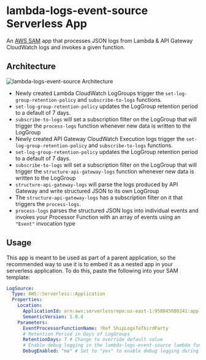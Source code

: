 # lambda-logs-event-source Serverless App

An [AWS SAM](https://github.com/awslabs/serverless-application-model) app that processes JSON logs from Lambda & API Gateway CloudWatch logs and invokes a given function.

## Architecture

![lambda-logs-event-source Architecture](https://github.com/solve-hq/lambda-logs-event-source/raw/master/assets/lambda-logs-event-processor-arch-diagram.png)

- Newly created Lambda CloudWatch LogGroups trigger the `set-log-group-retention-policy` and `subscribe-to-logs` functions.
- `set-log-group-retention-policy` updates the LogGroup retention period to a default of 7 days.
- `subscribe-to-logs` will set a subscription filter on the LogGroup that will trigger the `process-logs` function whenever new data is written to the LogGroup
- Newly created API Gateway CloudWatch Execution logs trigger the `set-log-group-retention-policy` and `subscribe-to-logs` functions.
- `set-log-group-retention-policy` updates the LogGroup retention period to a default of 7 days.
- `subscribe-to-logs` will set a subscription filter on the LogGroup that will trigger the `structure-api-gateway-logs` function whenever new data is written to the LogGroup
- `structure-api-gateway-logs` will parse the logs produced by API Gateway and write structured JSON to its own LogGroup
- The `structure-api-gateway-logs` has a subscription filter on it that triggers the `process-logs`.
- `process-logs` parses the structured JSON logs into individual events and invokes your Processor Function with an array of events using an `"Event"` invocation type

## Usage

This app is meant to be used as part of a parent application, so the recommended way to use it is to embed it as a nested app in your serverless application. To do this, paste the following into your SAM template:

```yaml
LogSource:
  Type: AWS::Serverless::Application
  Properties:
    Location:
      ApplicationId: arn:aws:serverlessrepo:us-east-1:958845080241:applications/lambda-logs-event-source
      SemanticVersion: 1.0.4
    Parameters:
      EventProcessorFunctionName: !Ref ShipLogsToThirdParty
      # Retention Period in Days of LogGroups
      RetentionDays: 7 # Change to override default value
      # Enable debug logging in the lambda-logs-event-source lambda functions
      DebugEnabled: "no" # Set to "yes" to enable debug logging during lambda execution
```
